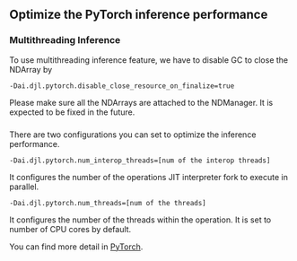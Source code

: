 ## Optimize the PyTorch inference performance

### Multithreading Inference
To use multithreading inference feature, we have to disable GC to close the NDArray by
```
-Dai.djl.pytorch.disable_close_resource_on_finalize=true
```
Please make sure all the NDArrays are attached to the NDManager.
It is expected to be fixed in the future.

###
There are two configurations you can set to optimize the inference performance.

```
-Dai.djl.pytorch.num_interop_threads=[num of the interop threads]
```
It configures the number of the operations JIT interpreter fork to execute in parallel.

```
-Dai.djl.pytorch.num_threads=[num of the threads]
```
It configures the number of the threads within the operation. It is set to number of CPU cores by default.
 
You can find more detail in [PyTorch](https://pytorch.org/docs/stable/notes/cpu_threading_torchscript_inference.html).
